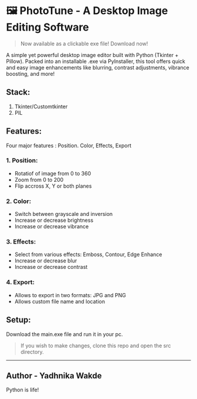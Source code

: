 # 🖼️ PhotoTune - A Desktop Image Editing Software

> Now available as a clickable exe file! Download now!

A simple yet powerful desktop image editor built with Python (Tkinter + Pillow). 
Packed into an installable .exe via PyInstaller, this tool offers quick and easy image enhancements like blurring, contrast adjustments, vibrance boosting, and more! 

## Stack:
1. Tkinter/Customtkinter
2. PIL

## Features:
Four major features : Position. Color, Effects, Export

### 1. **Position:**
  - Rotatiof of image from 0 to 360
  - Zoom from 0 to 200
  - Flip accross X, Y or both planes

### 2. **Color:**
  - Switch between grayscale and inversion
  - Increase or decrease brightness
  - Increase or decrease vibrance

### 3. **Effects:**
  - Select from various effects: Emboss, Contour, Edge Enhance
  - Increase or decrease blur
  - Increase or decrease contrast

### 4. **Export:**
  - Allows to export in two formats: JPG and PNG
  - Allows custom file name and location

## Setup:
Download the main.exe file and run it in your pc. 
> If you wish to make changes, clone this repo and open the src directory. 

---

## Author - Yadhnika Wakde
Python is life!
